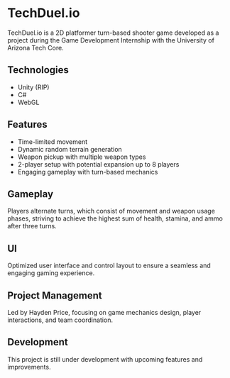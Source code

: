 # TechDuel.io

TechDuel.io is a 2D platformer turn-based shooter game developed as a project during the Game Development Internship with the University of Arizona Tech Core.

## Technologies
- Unity (RIP)
- C#
- WebGL

## Features
- Time-limited movement
- Dynamic random terrain generation
- Weapon pickup with multiple weapon types
- 2-player setup with potential expansion up to 8 players
- Engaging gameplay with turn-based mechanics

## Gameplay
Players alternate turns, which consist of movement and weapon usage phases, striving to achieve the highest sum of health, stamina, and ammo after three turns.

## UI
Optimized user interface and control layout to ensure a seamless and engaging gaming experience.

## Project Management
Led by Hayden Price, focusing on game mechanics design, player interactions, and team coordination.

## Development
This project is still under development with upcoming features and improvements.
